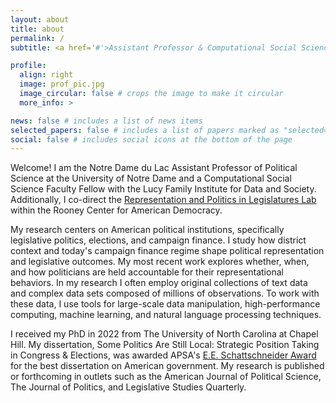 ```yaml
---
layout: about
title: about
permalink: /
subtitle: <a href='#'>Assistant Professor & Computational Social Science Fellow</a>

profile:
  align: right
  image: prof_pic.jpg
  image_circular: false # crops the image to make it circular
  more_info: >

news: false # includes a list of news items
selected_papers: false # includes a list of papers marked as "selected={true}"
social: false # includes social icons at the bottom of the page
---
```


Welcome! I am the Notre Dame du Lac Assistant Professor of Political Science at the University of Notre Dame and a Computational Social Science Faculty Fellow with the Lucy Family Institute for Data and Society. Additionally, I co-direct the [Representation and Politics in Legislatures Lab](https://rooneycenter.nd.edu/research/representation-and-politics-in-legislatures-lab/) within the Rooney Center for American Democracy.

My research centers on American political institutions, specifically legislative politics, elections, and campaign finance. I study how district context and today's campaign finance regime shape political representation and legislative outcomes. My most recent work explores whether, when, and how politicians are held accountable for their representational behaviors. In my research I often employ original collections of text data and complex data sets composed of millions of observations. To work with these data, I use tools for large-scale data manipulation, high-performance computing, machine learning, and natural language processing techniques.

I received my PhD in 2022 from The University of North Carolina at Chapel Hill. My dissertation, Some Politics Are Still Local: Strategic Position Taking in Congress & Elections, was awarded APSA's [E.E. Schattschneider Award](https://politicalsciencenow.com/rachel-porter-receives-the-2023-e-e-schattschneider-award/) for the best dissertation on American government. My research is published or forthcoming in outlets such as the American Journal of Political Science, The Journal of Politics, and Legislative Studies Quarterly.


